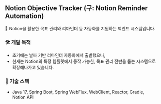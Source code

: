 ## Notion Objective Tracker (구: Notion Reminder Automation)

📅 Notion을 활용한 목표 관리와 리마인더 등 자동화를 지원하는 백엔드 시스템입니다.

### 🛠️ 개발 목적

- 초기에는 날짜 기반 리마인더 자동화에서 출발했으나,
- 현재는 Notion의 특정 템플릿에서 동작 가능한, 목표 관리 전반을 돕는 시스템으로 확장해나가고 있습니다.

[//]: # (### ⚙️ 주요 기능 &#40;진행/계획&#41;)

[//]: # ()
[//]: # (- [x] Notion Database 데이터 조회 및 객체 매핑)

[//]: # (- [ ] 하)

[//]: # (- [ ] OAuth 2.0 인증 연동)

[//]: # (- [ ] 목표/Task 관리 자동화 기능 고도화)

[//]: # (- [ ] AI 기반 목표 분석 및 Task 세분화)

### 🧱 기술 스택

- Java 17, Spring Boot, Spring WebFlux, WebClient, Reactor, Gradle, Notion API